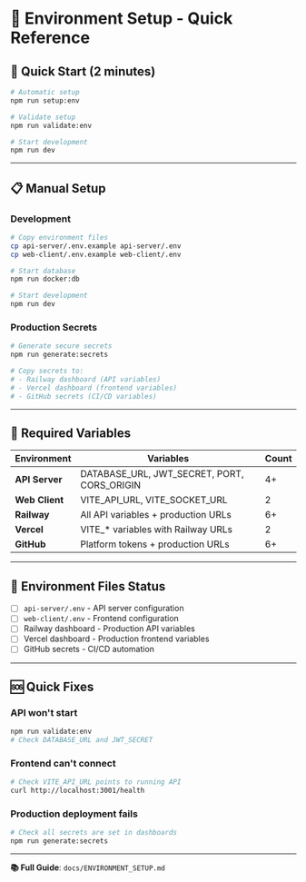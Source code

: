 # 🔑 Environment Setup - Quick Reference

## 🚀 **Quick Start (2 minutes)**

```bash
# Automatic setup
npm run setup:env

# Validate setup
npm run validate:env

# Start development
npm run dev
```

---

## 📋 **Manual Setup**

### Development
```bash
# Copy environment files
cp api-server/.env.example api-server/.env
cp web-client/.env.example web-client/.env

# Start database
npm run docker:db

# Start development
npm run dev
```

### Production Secrets
```bash
# Generate secure secrets
npm run generate:secrets

# Copy secrets to:
# - Railway dashboard (API variables)
# - Vercel dashboard (frontend variables)  
# - GitHub secrets (CI/CD variables)
```

---

## 🔧 **Required Variables**

| Environment | Variables | Count |
|-------------|-----------|--------|
| **API Server** | DATABASE_URL, JWT_SECRET, PORT, CORS_ORIGIN | 4+ |
| **Web Client** | VITE_API_URL, VITE_SOCKET_URL | 2 |
| **Railway** | All API variables + production URLs | 6+ |
| **Vercel** | VITE_* variables with Railway URLs | 2 |
| **GitHub** | Platform tokens + production URLs | 6+ |

---

## 🎯 **Environment Files Status**

- [ ] `api-server/.env` - API server configuration
- [ ] `web-client/.env` - Frontend configuration  
- [ ] Railway dashboard - Production API variables
- [ ] Vercel dashboard - Production frontend variables
- [ ] GitHub secrets - CI/CD automation

---

## 🆘 **Quick Fixes**

### API won't start
```bash
npm run validate:env
# Check DATABASE_URL and JWT_SECRET
```

### Frontend can't connect  
```bash
# Check VITE_API_URL points to running API
curl http://localhost:3001/health
```

### Production deployment fails
```bash
# Check all secrets are set in dashboards
npm run generate:secrets
```

---

**📚 Full Guide**: `docs/ENVIRONMENT_SETUP.md`
